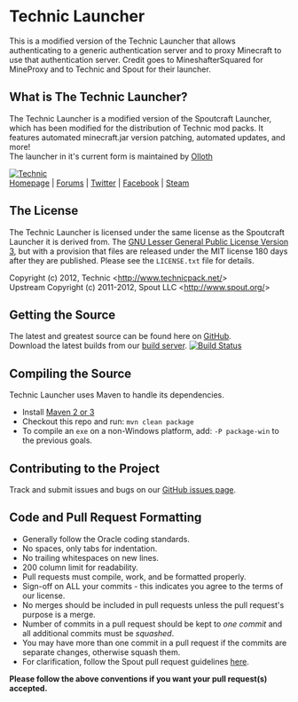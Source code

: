 Technic Launcher
===================

This is a modified version of the Technic Launcher that allows authenticating to a generic authentication server and to proxy Minecraft to use that authentication server.  Credit goes to MineshafterSquared for MineProxy and to Technic and Spout for their launcher.

## What is The Technic Launcher?
The Technic Launcher is a modified version of the Spoutcraft Launcher, which has been modified for the distribution of Technic mod packs.  It features automated minecraft.jar version patching, automated updates, and more!  
The launcher in it's current form is maintained by [Olloth](https://github.com/Olloth)

[![Technic][Logo]][Homepage]  
[Homepage] | [Forums] | [Twitter] | [Facebook] | [Steam]

## The License
The Technic Launcher is licensed under the same license as the Spoutcraft Launcher it is derived from. The [GNU Lesser General Public License Version 3][License], but with a provision that files are released under the MIT license 180 days after they are published. Please see the `LICENSE.txt` file for details.

Copyright (c) 2012, Technic <<http://www.technicpack.net/>>  
Upstream Copyright (c) 2011-2012, Spout LLC <<http://www.spout.org/>>

## Getting the Source
The latest and greatest source can be found here on [GitHub][Source].  
Download the latest builds from our [build server][Builds]. [![Build Status](http://build.technicpack.net/job/TechnicLauncher/badge/icon)](http://build.technicpack.net/job/TechnicLauncher/)

## Compiling the Source
Technic Launcher uses Maven to handle its dependencies.

* Install [Maven 2 or 3](http://maven.apache.org/download.html)
* Checkout this repo and run: `mvn clean package`
* To compile an `exe` on a non-Windows platform, add: `-P package-win` to the previous goals.

## Contributing to the Project
Track and submit issues and bugs on our [GitHub issues page][Issues].  

## Code and Pull Request Formatting
* Generally follow the Oracle coding standards.
* No spaces, only tabs for indentation.
* No trailing whitespaces on new lines.
* 200 column limit for readability.
* Pull requests must compile, work, and be formatted properly.
* Sign-off on ALL your commits - this indicates you agree to the terms of our license.
* No merges should be included in pull requests unless the pull request's purpose is a merge.
* Number of commits in a pull request should be kept to *one commit* and all additional commits must be *squashed*.
* You may have more than one commit in a pull request if the commits are separate changes, otherwise squash them.
* For clarification, follow the Spout pull request guidelines [here](http://spout.in/prguide).

**Please follow the above conventions if you want your pull request(s) accepted.**

[Logo]: http://i.imgur.com/H23l53N.png
[Homepage]: http://www.technicpack.net
[Forums]: http://forums.technicpack.net
[License]: http://cdn.spout.org/license/spoutv1.txt
[Source]: https://github.com/TechnicPack/Spoutcraft-Launcher/tree/dev
[Builds]: http://build.technicpack.net/job/TechnicLauncher/
[Issues]: https://github.com/TechnicPack/Spoutcraft-Launcher/issues
[Twitter]: https://twitter.com/TechnicPack
[Facebook]: https://www.facebook.com/TechnicPack
[Steam]: http://steamcommunity.com/groups/technic-pack
